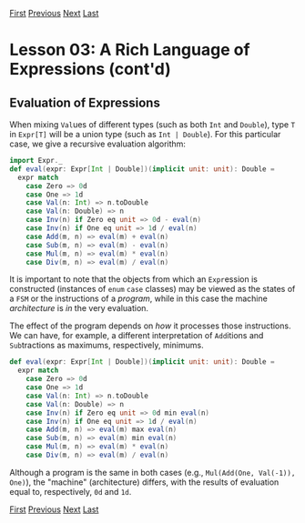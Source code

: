 [First](https://github.com/sjbiaga/kittens/blob/main/expr-01-trait/README.md) [Previous](https://github.com/sjbiaga/kittens/blob/main/expr-01-trait/README.md) [Next](https://github.com/sjbiaga/kittens/blob/main/expr-03-swap/README.md) [Last](https://github.com/sjbiaga/kittens/blob/main/expr-09-ring/README.md)

Lesson 03: A Rich Language of Expressions (cont'd)
==================================================

Evaluation of Expressions
-------------------------

When mixing `Val`ues of different types (such as both `Int` and `Double`), type `T` in `Expr[T]` will be a union type (such
as `Int | Double`). For this particular case, we give a recursive evaluation algorithm:

```Scala
import Expr._
def eval(expr: Expr[Int | Double])(implicit unit: unit): Double =
  expr match
    case Zero => 0d
    case One => 1d
    case Val(n: Int) => n.toDouble
    case Val(n: Double) => n
    case Inv(n) if Zero eq unit => 0d - eval(n)
    case Inv(n) if One eq unit => 1d / eval(n)
    case Add(m, n) => eval(m) + eval(n)
    case Sub(m, n) => eval(m) - eval(n)
    case Mul(m, n) => eval(m) * eval(n)
    case Div(m, n) => eval(m) / eval(n)
```

It is important to note that the objects from which an `Expr`ession is constructed (instances of `enum` `case` classes) may
be viewed as the states of a `FSM` or the instructions of a _program_, while in this case the machine _architecture_ is _in_
the very evaluation.

The effect of the program depends on _how_ it processes those instructions. We can have, for example, a different
interpretation of `Add`itions and `Sub`tractions as maximums, respectively, minimums.

```Scala
def eval(expr: Expr[Int | Double])(implicit unit: unit): Double =
  expr match
    case Zero => 0d
    case One => 1d
    case Val(n: Int) => n.toDouble
    case Val(n: Double) => n
    case Inv(n) if Zero eq unit => 0d min eval(n)
    case Inv(n) if One eq unit => 1d / eval(n)
    case Add(m, n) => eval(m) max eval(n)
    case Sub(m, n) => eval(m) min eval(n)
    case Mul(m, n) => eval(m) * eval(n)
    case Div(m, n) => eval(m) / eval(n)
```

Although a program is the same in both cases (e.g., `Mul(Add(One, Val(-1)), One)`), the "machine" (architecture) differs, with
the results of evaluation equal to, respectively, `0d` and `1d`.

[First](https://github.com/sjbiaga/kittens/blob/main/expr-01-trait/README.md) [Previous](https://github.com/sjbiaga/kittens/blob/main/expr-01-trait/README.md) [Next](https://github.com/sjbiaga/kittens/blob/main/expr-03-swap/README.md) [Last](https://github.com/sjbiaga/kittens/blob/main/expr-09-ring/README.md)
